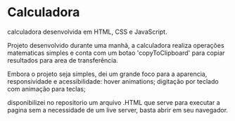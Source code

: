# Calculadora
calculadora desenvolvida em HTML, CSS e JavaScript.

Projeto desenvolvido durante uma manhã, a calculadora realiza operações matematicas simples e conta com um botao 'copyToClipboard' para copiar resultados para area de transferência.

Embora o projeto seja simples, dei um grande foco para a aparencia, responsividade e acessibilidade:
hover animations;
digitação por teclado com animação para teclas;

disponibilizei no repositorio um arquivo .HTML que serve para executar a pagina sem a necessidade de um live server, basta abrir em seu navegador.



